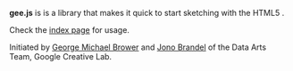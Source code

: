 **gee.js** is is a library that makes it quick to start sketching with the HTML5 <canvas>.
	
Check the [index page](http://georgealways.github.com/gee/) for usage.

Initiated by [George Michael Brower](http://georgemichaelbrower.com/) and [Jono Brandel](http://jonobr1.com/) of the Data Arts Team, Google Creative Lab.